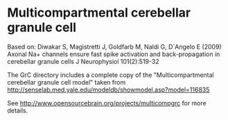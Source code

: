 Multicompartmental cerebellar granule cell
==========================================

Based on: Diwakar S, Magistretti J, Goldfarb M, Naldi G, D`Angelo E (2009) 
Axonal Na+ channels ensure fast spike activation and back-propagation in 
cerebellar granule cells J Neurophysiol 101(2):519-32

The GrC directory includes a complete copy of the "Multicompartmental cerebellar 
granule cell model" taken from http://senselab.med.yale.edu/modeldb/showmodel.asp?model=116835

See http://www.opensourcebrain.org/projects/multicompgrc for more details.
